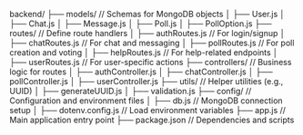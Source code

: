 backend/
├── models/                 // Schemas for MongoDB objects
│   ├── User.js
│   ├── Chat.js
│   ├── Message.js
│   ├── Poll.js
│   ├── PollOption.js
├── routes/                 // Define route handlers
│   ├── authRoutes.js       // For login/signup
│   ├── chatRoutes.js       // For chat and messaging
│   ├── pollRoutes.js       // For poll creation and voting
│   ├── helpRoutes.js       // For help-related endpoints
│   ├── userRoutes.js       // For user-specific actions
├── controllers/            // Business logic for routes
│   ├── authController.js
│   ├── chatController.js
│   ├── pollController.js
│   ├── userController.js
├── utils/                  // Helper utilities (e.g., UUID)
│   ├── generateUUID.js
│   ├── validation.js
├── config/                 // Configuration and environment files
│   ├── db.js               // MongoDB connection setup
│   ├── dotenv.config.js    // Load environment variables
├── app.js                  // Main application entry point
├── package.json            // Dependencies and scripts
